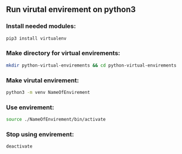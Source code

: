 ## Run virutal envirement on python3

### Install needed modules:
``` Bash
pip3 install virtualenv
```

### Make directory for virtual envirements:
``` Bash
mkdir python-virtual-envirements && cd python-virtual-envirements
```

### Make virutal envirement:
``` Bash
python3 -m venv NameOfEnvirement
```

### Use envirement:
``` Bash
source ./NameOfEnvirement/bin/activate
```

### Stop using envirement:
``` Bash
deactivate
```
